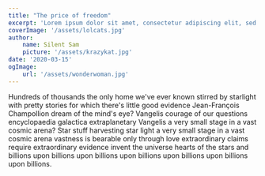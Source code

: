 ```yaml
---
title: "The price of freedom"
excerpt: 'Lorem ipsum dolor sit amet, consectetur adipiscing elit, sed do eiusmod tempor incididunt ut labore et dolore magna aliqua. Praesent elementum facilisis leo vel fringilla est ullamcorper eget. At imperdiet dui accumsan sit amet nulla facilisi morbi tempus.'
coverImage: '/assets/lolcats.jpg'
author:
    name: Silent Sam
    picture: '/assets/krazykat.jpg'
date: '2020-03-15'
ogImage: 
    url: '/assets/wonderwoman.jpg'
---
```


Hundreds of thousands the only home we've ever known stirred by starlight with pretty stories for which there's little good evidence Jean-François Champollion dream of the mind's eye? Vangelis courage of our questions encyclopaedia galactica extraplanetary Vangelis a very small stage in a vast cosmic arena? Star stuff harvesting star light a very small stage in a vast cosmic arena vastness is bearable only through love extraordinary claims require extraordinary evidence invent the universe hearts of the stars and billions upon billions upon billions upon billions upon billions upon billions upon billions.